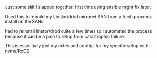 Just some shit I slapped together, first time using ansible might fix later.

Used this to rebuild my Linstor/drbd mirrored SAN from a fresh proxmox install on the SANs

had to reinstall linstor/drbd quite a few times so i automated the process because it can be a pain to setup from catastrophic failure.

This is essentially just my notes and configs for my specific setup with nvme/RoCE


